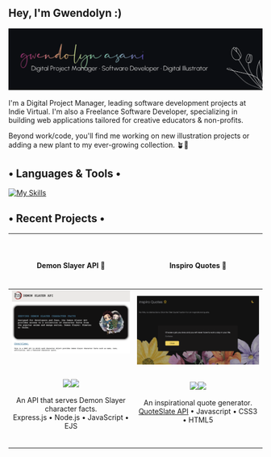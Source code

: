 ## Hey, I'm Gwendolyn :)

![Profile Banner](https://github.com/gwendolyn954/gwendolyn954/blob/main/GH-Banner.png)

I'm a Digital Project Manager, leading software development projects at Indie Virtual.   I'm also a Freelance Software Developer, specializing in building web applications tailored for creative educators & non-profits. 

Beyond work/code, you'll find me working on new illustration projects or adding a new plant to my ever-growing collection. 🪴🌷


## • Languages & Tools •

[![My Skills](https://skillicons.dev/icons?i=js,react,express,nodejs,mongodb,firebase,vite,css,html,figma,postman,github,netlify,codepen,notion)](https://skillicons.dev)


## • Recent Projects •


| <br><br><br>Demon Slayer API 👺 <br><br><br> | <br><br> Inspiro Quotes 🌻 <br><br>|
| ---------- | ---------- |
|![First Image](https://github.com/gwendolyn954/demon-slayer-api/blob/main/public/assets/ds-updated.png)<br><br><br> <p align="center"><a href="https://github.com/gwendolyn954/demon-slayer-api" target="_blank"><img src="https://img.shields.io/badge/Repo-black?style=for-the-badge&logo=github&color=FA3E6E"/><a href="https://demon-slayer-api-9c6c.onrender.com/" target="_blank"><img src="https://img.shields.io/badge/-demo-green?style=for-the-badge&color=FC4D4B"/></a></p> <p align="center">An API that serves Demon Slayer character facts.<br> Express.js • Node.js • JavaScript • EJS</p><br>|![Second Image](https://github.com/gwendolyn954/inspiro-quotes/blob/main/images/inspiro-home.png)<br><br> <p align="center"><a href="https://github.com/gwendolyn954/inspiro-quotes" target="_blank"><img src="https://img.shields.io/badge/Repo-black?style=for-the-badge&logo=github&color=FA3E6E"/><a href="https://inspiroquotes.netlify.app/" target="_blank"><img src="https://img.shields.io/badge/-demo-green?style=for-the-badge&color=FC4D4B"/></a></p><p align="center">An inspirational quote generator.<br> [QuoteSlate API](https://quoteslate.vercel.app/) • Javascript • CSS3 • HTML5</p><br> |


<!-- Proudly created with GPRM ( https://gprm.itsvg.in ) -->
